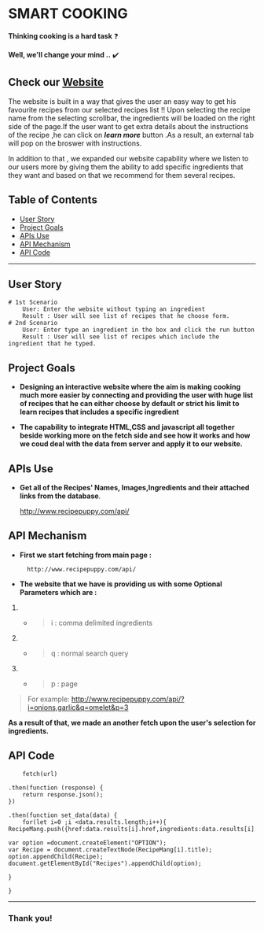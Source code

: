 # SMART COOKING
**Thinking cooking is a hard task** :question: 

**Well, we'll change your mind ..** :heavy_check_mark: 
<!-- https://webahead5.github.io/SmartCooking -->
 Check our [Website](https://webahead5.github.io/SmartCooking)
---
The website is built in a way that gives the user an easy way to get his favourite recipes from our selected recipes list !!
Upon selecting the recipe name from the selecting scrollbar, the ingredients will be loaded on the right side of the page.If the user want to get extra details about the instructions of the recipe ,he can click on ***learn more*** button .As a result, an external tab will pop on the broswer with instructions.

In addition to that , we expanded our website capability where we listen to our users more by giving them the ability to add specific ingredients that they want and based on that we recommend for them several recipes.


## Table of Contents
- [User Story](#user-story)
- [Project Goals](#Project-Goals)
- [APIs Use](#APIs-Use)
- [API Mechanism](#API-Mechanism)
- [API Code](#API-Code)
---

## User Story

```gherkin=
# 1st Scenario 
    User: Enter the website without typing an ingredient
    Result : User will see list of recipes that he choose form.
# 2nd Scenario 
    User: Enter type an ingredient in the box and click the run button
    Result : User will see list of recipes which include the ingredient that he typed.
```


## Project Goals

* **Designing an interactive website where the aim is making cooking much more easier by connecting and providing the user with huge list of recipes that he can either choose by default or strict his limit to learn recipes that includes a specific ingredient**


* **The capability to integrate HTML,CSS and javascript all together beside working more on the fetch side and see how it works and how we coud deal with the data from server and apply it to our website.**


## APIs Use

* **Get all of the Recipes' Names, Images,Ingredients and their attached links from the database**.

    http://www.recipepuppy.com/api/
     

## API Mechanism

* **First we start fetching from main page :**

        http://www.recipepuppy.com/api/
        

* **The website that we have is providing us with some Optional Parameters which are :**

1. * > i : comma delimited ingredients
1. * > q : normal search query
1. * > p : page

> For example:
http://www.recipepuppy.com/api/?i=onions,garlic&q=omelet&p=3
    
**As a result of that, we made an another fetch upon the user's selection for ingredients.**


## API Code

        fetch(url)

    .then(function (response) {
        return response.json();
    })

    .then(function set_data(data) {
        for(let i=0 ;i <data.results.length;i++){
    RecipeMang.push({href:data.results[i].href,ingredients:data.results[i].ingredients,thumbnail:data.results[i].thumbnail,title:data.results[i].title});
    
    var option =document.createElement("OPTION");
    var Recipe = document.createTextNode(RecipeMang[i].title);
    option.appendChild(Recipe);
    document.getElementById("Recipes").appendChild(option);

    }

    }
    



---

### Thank you! 


